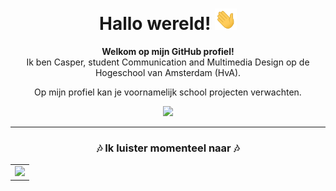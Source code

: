 <div align="center">
  <h1>Hallo wereld! <img src="./assets/hi.gif" width="35"></h1>
  <p><strong>Welkom op mijn GitHub profiel!</strong><br>
  Ik ben Casper, student Communication and Multimedia Design op de Hogeschool van Amsterdam (HvA).</p>
  <p>Op mijn profiel kan je voornamelijk school projecten verwachten.</p>
  <img src="./assets/gojo dancing.gif">
  <hr>
  <h3>🎶 Ik luister momenteel naar 🎶</h3>
  <table> 
  <tr>
  <td>
  <a href="https://github.com/kittinan/spotify-github-profile"><img src="https://spotify-github-profile.vercel.app/api/view?uid=chaspyr&cover_image=true&theme=natemoo-re&bar_color=1362c9&bar_color_cover=false"></a>
  </td>
</div>
